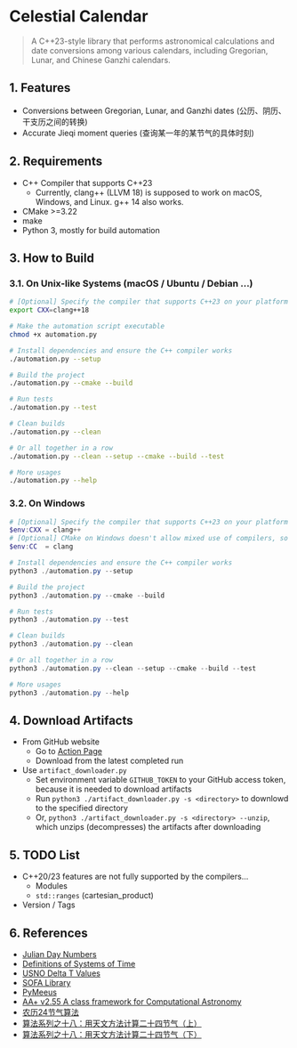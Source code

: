 # Celestial Calendar
> A C++23-style library that performs astronomical calculations and date conversions among various calendars, including Gregorian, Lunar, and Chinese Ganzhi calendars.


## 1. Features
* Conversions between Gregorian, Lunar, and Ganzhi dates (公历、阴历、干支历之间的转换)
* Accurate Jieqi moment queries (查询某一年的某节气的具体时刻)


## 2. Requirements
* C++ Compiler that supports C++23
  * Currently, clang++ (LLVM 18) is supposed to work on macOS, Windows, and Linux. g++ 14 also works.
* CMake >=3.22
* make
* Python 3, mostly for build automation


## 3. How to Build

### 3.1. On Unix-like Systems (macOS / Ubuntu / Debian ...)
```sh
# [Optional] Specify the compiler that supports C++23 on your platform
export CXX=clang++18 

# Make the automation script executable
chmod +x automation.py

# Install dependencies and ensure the C++ compiler works
./automation.py --setup

# Build the project
./automation.py --cmake --build

# Run tests
./automation.py --test

# Clean builds
./automation.py --clean

# Or all together in a row
./automation.py --clean --setup --cmake --build --test

# More usages
./automation.py --help
```

### 3.2. On Windows
```powershell
# [Optional] Specify the compiler that supports C++23 on your platform
$env:CXX = clang++
# [Optional] CMake on Windows doesn't allow mixed use of compilers, so specify the LLVM C compiler as well, otherwise it may cause problems
$env:CC  = clang   

# Install dependencies and ensure the C++ compiler works
python3 ./automation.py --setup

# Build the project
python3 ./automation.py --cmake --build

# Run tests
python3 ./automation.py --test

# Clean builds
python3 ./automation.py --clean

# Or all together in a row
python3 ./automation.py --clean --setup --cmake --build --test

# More usages
python3 ./automation.py --help
```


## 4. Download Artifacts
* From GitHub website
  * Go to [Action Page](https://github.com/0xf3cd/celestial-calendar/actions/workflows/build_and_test.yml)
  * Download from the latest completed run
* Use `artifact_downloader.py`
  * Set environment variable `GITHUB_TOKEN` to your GitHub access token, because it is needed to download artifacts
  * Run `python3 ./artifact_downloader.py -s <directory>` to downlowd to the specified directory
  * Or, `python3 ./artifact_downloader.py -s <directory> --unzip`, which unzips (decompresses) the artifacts after downloading


## 5. TODO List
* C++20/23 features are not fully supported by the compilers...
  * Modules
  * `std::ranges` (cartesian_product)
* Version / Tags


## 6. References
* [Julian Day Numbers](https://quasar.as.utexas.edu/BillInfo/JulianDatesG.html)
* [Definitions of Systems of Time](https://www.cnmoc.usff.navy.mil/Our-Commands/United-States-Naval-Observatory/Precise-Time-Department/The-USNO-Master-Clock/Definitions-of-Systems-of-Time/)
* [USNO Delta T Values](https://maia.usno.navy.mil/ser7/deltat.data)
* [SOFA Library](https://www.iausofa.org/2021_0512_C)
* [PyMeeus](https://github.com/architest/pymeeus)
* [AA+ v2.55 A class framework for Computational Astronomy](http://www.naughter.com/aa.html)
* [农历24节气算法](https://www.cnblogs.com/qintangtao/archive/2013/03/04/2942245.html)
* [算法系列之十八：用天文方法计算二十四节气（上）](https://github.com/leetcola/nong/wiki/算法系列之十八：用天文方法计算二十四节气（上）)
* [算法系列之十八：用天文方法计算二十四节气（下）](https://github.com/leetcola/nong/wiki/算法系列之十八：用天文方法计算二十四节气（下）)
